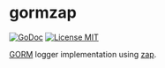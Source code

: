 # gormzap

[![GoDoc](https://godoc.org/github.com/hypnoglow/gormzap?status.svg)](https://godoc.org/github.com/hypnoglow/gormzap)
[![License MIT](https://img.shields.io/badge/license-MIT-blue.svg?style=flat)](LICENSE)

[GORM](https://github.com/jinzhu/gorm) logger implementation using [zap](https://github.com/uber-go/zap).
